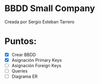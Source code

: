 # BBDD Small Company

Creada por Sergio Esteban Tarrero

# Puntos:

- [X] Crear BBDD
- [X] Asignación Primary Keys
- [ ] Asignación Foreign Keys
- [ ] Queries
- [ ] Diagrama ER
